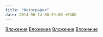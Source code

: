 ```yaml
---
title: "Фотография"
date: 2014-06-14 00:59:00 +0300
---
```



[Вложение](/assets/vk_photos/1/bvjA-cblH94.jpg)
[Вложение](/assets/vk_photos/1/tzejcc3VVqE.jpg)
[Вложение](/assets/vk_photos/1/zU1T3N-FDRc.jpg)
[Вложение](/assets/vk_photos/3/kdseCiqbfUk.jpg)
